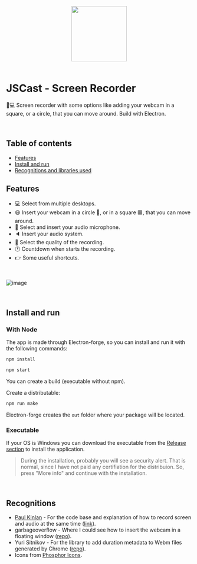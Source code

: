 <div align="center"><img src="https://user-images.githubusercontent.com/36993404/103952144-2aa2c800-5140-11eb-9424-4c6d2a38bb42.png" width="150px"></div>

<br>

# JSCast - Screen Recorder
🎥💻 Screen recorder with some options like adding your webcam in a square, or a circle, that you can move around. Build with Electron.

<br>

## Table of contents
- [Features](#features)
- [Install and run](#install-and-run)
- [Recognitions and libraries used](#recognitions)

## Features
* 💻 Select from multiple desktops.
* 😃 Insert your webcam in a circle 🔴, or in a square 🟥, that you can move around.
* 🎤 Select and insert your audio microphone.
* 🔈 Insert your audio system.
* 🎨 Select the quality of the recording.
* 🕐 Countdown when starts the recording.
* 👉 Some useful shortcuts.

<br>

![image](https://user-images.githubusercontent.com/36993404/207299318-7e35b93c-b94c-4512-ba51-d93d0728d201.PNG)

<br>

## Install and run 

### With Node
The app is made through Electron-forge, so you can install and run it with the following commands:

``` javascript
npm install

npm start
```

You can create a build (executable without npm).

Create a distributable:

``` javascript
npm run make
```

Electron-forge creates the `out` folder where your package will be located.

### Executable
If your OS is Windows you can download the executable from the [Release section](https://github.com/javdome/lum-recorder/releases) to install the application.

> During the installation, probably you will see a security alert.
> That is normal, since I have not paid any certifiation for the distribuion.
> So, press "More info" and continue with the installation.

<br>

## Recognitions
- [Paul Kinlan](https://paul.kinlan.me/) - For the code base and explanation of how to record screen and audio at the same time ([link](https://paul.kinlan.me/screen-recorderrecording-microphone-and-the-desktop-audio-at-the-same-time/)).
- garbageoverflow - Where I could see how to insert the webcam in a floating window ([repo](https://github.com/garbageoverflow/AlwaysOnTopCamCorder)).
- Yuri Sitnikov - For the library to add duration metadata to Webm files generated by Chrome ([repo](https://github.com/yusitnikov/fix-webm-duration)).
- Icons from [Phosphor Icons](https://phosphoricons.com/).
